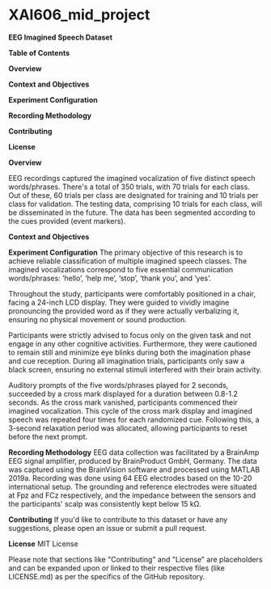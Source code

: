 # XAI606_mid_project

__EEG Imagined Speech Dataset__

__Table of Contents__

__Overview__

__Context and Objectives__

__Experiment Configuration__

__Recording Methodology__

__Contributing__

__License__

__Overview__

EEG recordings captured the imagined vocalization of five distinct speech words/phrases. There's a total of 350 trials, with 70 trials for each class. Out of these, 60 trials per class are designated for training and 10 trials per class for validation. The testing data, comprising 10 trials for each class, will be disseminated in the future. The data has been segmented according to the cues provided (event markers).

__Context and Objectives__

__Experiment Configuration__
The primary objective of this research is to achieve reliable classification of multiple imagined speech classes. The imagined vocalizations correspond to five essential communication words/phrases: ‘hello’, ‘help me’, ‘stop’, ‘thank you’, and ‘yes’.

Throughout the study, participants were comfortably positioned in a chair, facing a 24-inch LCD display. They were guided to vividly imagine pronouncing the provided word as if they were actually verbalizing it, ensuring no physical movement or sound production.

Participants were strictly advised to focus only on the given task and not engage in any other cognitive activities. Furthermore, they were cautioned to remain still and minimize eye blinks during both the imagination phase and cue reception. During all imagination trials, participants only saw a black screen, ensuring no external stimuli interfered with their brain activity.

Auditory prompts of the five words/phrases played for 2 seconds, succeeded by a cross mark displayed for a duration between 0.8-1.2 seconds. As the cross mark vanished, participants commenced their imagined vocalization. This cycle of the cross mark display and imagined speech was repeated four times for each randomized cue. Following this, a 3-second relaxation period was allocated, allowing participants to reset before the next prompt.

__Recording Methodology__
EEG data collection was facilitated by a BrainAmp EEG signal amplifier, produced by BrainProduct GmbH, Germany. The data was captured using the BrainVision software and processed using MATLAB 2019a. Recording was done using 64 EEG electrodes based on the 10-20 international setup. The grounding and reference electrodes were situated at Fpz and FCz respectively, and the impedance between the sensors and the participants' scalp was consistently kept below 15 kΩ.

__Contributing__
If you'd like to contribute to this dataset or have any suggestions, please open an issue or submit a pull request.

__License__
MIT License

Please note that sections like "Contributing" and "License" are placeholders and can be expanded upon or linked to their respective files (like LICENSE.md) as per the specifics of the GitHub repository.
